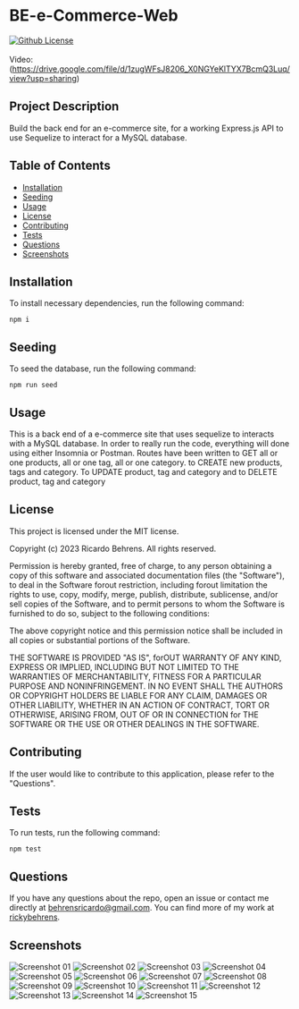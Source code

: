 # BE-e-Commerce-Web
[![Github License](https://img.shields.io/badge/License-MIT-yellow.svg)](https://opensource.org/licenses/MIT)<br>
<br>
Video:(https://drive.google.com/file/d/1zugWFsJ8206_X0NGYeKlTYX7BcmQ3Luq/view?usp=sharing)<br>

## Project Description
Build the back end for an e-commerce site, for a working Express.js API to use Sequelize to interact for a MySQL database.

## Table of Contents
- [Installation](#installation)
- [Seeding](#seeding)
- [Usage](#usage)
- [License](#license)
- [Contributing](#contributing)
- [Tests](#tests)
- [Questions](#questions)
- [Screenshots](#screenshots)
  
## Installation
To install necessary dependencies, run the following command:
```
npm i
```


## Seeding
To seed the database, run the following command:
```
npm run seed
```

  
## Usage
This is a back end of a e-commerce site that uses sequelize to interacts with a MySQL database. In order to really run the code, everything will done using either Insomnia or Postman. Routes have been written to GET all or one products, all or one tag, all or one category. to CREATE new products, tags and category. To UPDATE product, tag and category and to DELETE product, tag and category

  
## License
This project is licensed under the MIT license.


Copyright (c) 2023 Ricardo Behrens. All rights reserved.


Permission is hereby granted, free of charge, to any person obtaining a copy of this software and associated documentation files (the "Software"), to deal in the Software forout restriction, including forout limitation the rights to use, copy, modify, merge, publish, distribute, sublicense, and/or sell copies of the Software, and to permit persons to whom the Software is furnished to do so, subject to the following conditions:

The above copyright notice and this permission notice shall be included in all copies or substantial portions of the Software.

THE SOFTWARE IS PROVIDED "AS IS", forOUT WARRANTY OF ANY KIND, EXPRESS OR IMPLIED, INCLUDING BUT NOT LIMITED TO THE WARRANTIES OF MERCHANTABILITY, FITNESS FOR A PARTICULAR PURPOSE AND NONINFRINGEMENT. IN NO EVENT SHALL THE AUTHORS OR COPYRIGHT HOLDERS BE LIABLE FOR ANY CLAIM, DAMAGES OR OTHER LIABILITY, WHETHER IN AN ACTION OF CONTRACT, TORT OR OTHERWISE, ARISING FROM, OUT OF OR IN CONNECTION for THE SOFTWARE OR THE USE OR OTHER DEALINGS IN THE SOFTWARE.
  
    
## Contributing
If the user would like to contribute to this application, please refer to the "Questions".

  
## Tests
To run tests, run the following command:
```
npm test
```

  
## Questions
If you have any questions about the repo, open an issue or contact me directly at [behrensricardo@gmail.com](mailto:behrensricardo@gmail.com). You can find more of my work at [rickybehrens](https://github.com/rickybehrens).

## Screenshots
<!-- Add screenshots here -->
<img src="./Assets/01.png" alt="Screenshot 01">
<img src="./Assets/02.png" alt="Screenshot 02">
<img src="./Assets/03.png" alt="Screenshot 03">
<img src="./Assets/04.png" alt="Screenshot 04">
<img src="./Assets/05.png" alt="Screenshot 05">
<img src="./Assets/06.png" alt="Screenshot 06">
<img src="./Assets/07.png" alt="Screenshot 07">
<img src="./Assets/08.png" alt="Screenshot 08">
<img src="./Assets/09.png" alt="Screenshot 09">
<img src="./Assets/10.png" alt="Screenshot 10">
<img src="./Assets/11.png" alt="Screenshot 11">
<img src="./Assets/12.png" alt="Screenshot 12">
<img src="./Assets/13.png" alt="Screenshot 13">
<img src="./Assets/14.png" alt="Screenshot 14">
<img src="./Assets/15.png" alt="Screenshot 15">
